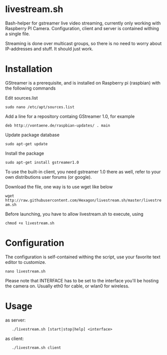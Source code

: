 livestream.sh
=============

Bash-helper for gstreamer live video streaming, currently only working with Raspberry PI Camera. Configuration, client and server is contained withing a single file.

Streaming is done over multicast groups, so there is no need to worry about IP-addresses and stuff. It should just work.


Installation
=============

GStreamer is a prerequisite, and is installed on Raspberry pi (raspbian) with the following commands

Edit sources.list

```sudo nano /etc/apt/sources.list```

Add a line for a repository containg GStreamer 1.0, for example

```deb http://vontaene.de/raspbian-updates/ . main```

Update package database

```sudo apt-get update```

Install the package

```sudo apt-get install gstreamer1.0```

To use the built-in client, you need gstreamer 1.0 there as well, refer to your own distributions user forums (or google).

Download the file, one way is to use wget like below

```wget http://raw.githubusercontent.com/Hexagon/livestream.sh/master/livestream.sh```

Before launching, you have to allow livestream.sh to execute, using

```chmod +x livestream.sh```



Configuration
=============

The configuration is self-contained withing the script, use your favorite text editor to customize.

```nano livestream.sh```

Please note that INTERFACE has to be set to the interface you'll be hosting the camera on. Usually eth0 for cable, or wlan0 for wireless.



Usage
=============
as server:

```   ./livestream.sh [start|stop|help] <interface>```

as client:

```   ./livestream.sh client```
